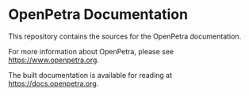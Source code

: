 OpenPetra Documentation
=======================

This repository contains the sources for the OpenPetra documentation.

For more information about OpenPetra, please see https://www.openpetra.org.

The built documentation is available for reading at https://docs.openpetra.org.
